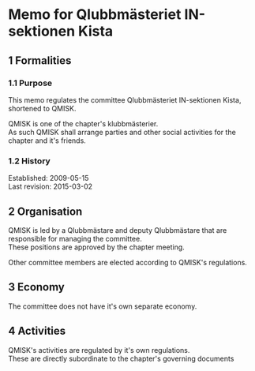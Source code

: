# Memo for Qlubbmästeriet IN-sektionen Kista

## 1 Formalities
### 1.1 Purpose
This memo regulates the committee Qlubbmästeriet IN-sektionen Kista, shortened to QMISK.

QMISK is one of the chapter's klubbmästerier.  
As such QMISK shall arrange parties and other social activities for the chapter and it's friends.

### 1.2 History
Established: 2009-05-15  
Last revision: 2015-03-02

## 2 Organisation
QMISK is led by a Qlubbmästare and deputy Qlubbmästare that are responsible for managing the committee.  
These positions are approved by the chapter meeting.

Other committee members are elected according to QMISK's regulations.

## 3 Economy
The committee does not have it's own separate economy.

## 4 Activities
QMISK's activities are regulated by it's own regulations.  
These are directly subordinate to the chapter's governing documents
